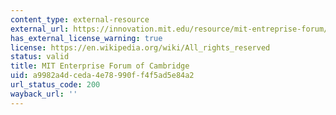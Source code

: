 ```yaml
---
content_type: external-resource
external_url: https://innovation.mit.edu/resource/mit-entreprise-forum/
has_external_license_warning: true
license: https://en.wikipedia.org/wiki/All_rights_reserved
status: valid
title: MIT Enterprise Forum of Cambridge
uid: a9982a4d-ceda-4e78-990f-f4f5ad5e84a2
url_status_code: 200
wayback_url: ''
---
```

